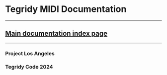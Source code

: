 # Tegridy MIDI Documentation

***

## [Main documentation index page](http://htmlpreview.github.io/?https://github.com/asigalov61/tegridymidi/blob/main/docs/index.html)

***

### Project Los Angeles
### Tegridy Code 2024
